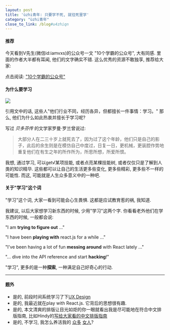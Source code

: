 ```yaml
---
layout: post
title: 'ùzhi青年: 只要学不死, 就往死里学'
category: "ùzhi青年"
close_to_link: /blog#u4zhiqn
---
```


#### 推荐

今天看到V先生(微信id:iamvxs)的公众号一文 "10个学霸的公众号", 大有同感. 里面的作者大半都有耳闻, 他们的文字确实不错. 这么优秀的资源不敢独享, 推荐给大家:

点击阅读: ["10个学霸的公众号"](http://mp.weixin.qq.com/s?__biz=MzA4ODM1MzY1NQ==&mid=401228398&idx=1&sn=331719ae3d1c3c6ce316f56a58f21154&scene=5&srcid=0121LsFiJqXGxVBS5MzJuF1G#rd)

#### 为什么要学习

![](https://s3-us-west-1.amazonaws.com/blog.zurassic.com/2016/Oct/slogan2-1476550750797.jpg)

引用文中的话, 这些人"他们行业不同，经历各异，但都擅长一件事情：学习。" 那么, 他们为什么如此热衷并擅长于学习呢?

写过 *贝多芬传* 的文学家罗曼·罗兰曾说过:
> 大部分人在二三十岁上就死去了，因为过了这个年龄，他们只是自己的影子，此后的余生则是在模仿自己中度过，日复一日，更机械，更装腔作势地重复他们在有生之年的所作所为，所思所想，所爱所恨。

我想, 通过学习, 可以get√某项技能, 或者点亮某棵技能树, 或者仅仅只是了解到人类的知识精华. 这些都可以让自己的生活更多些变化, 更多些精彩, 更多些不一样的可能性. 而这, 可能就是人生众多意义中的一种吧.

#### 关于"学习"这个词

"学习"这个词, 大家一看到可能会心生畏惧. 这都是应试教育惹的祸, 我知道. 

我建议, 以后大家想学习新东西的时候, 少用"学习"这两个字. 你看看老外他们在学东西的时候, 一般都会说:

"I am **trying to figure out** ..."

"I have been **playing with** react.js for a while ..."

"I've been having a lot of fun **messing around** with React lately ..."

"... dive into the API reference and start **hacking**!"

"学习", 更多的是一种**探索**, 一种满足自己好奇心的行动.

---
#### 题外

- 是的, 前段时间系统学习了下[UX Design](https://medium.com/@hamxiaoz/what-i-v-learned-from-a-ux-design-bootcamp-9bbac8755a4a#.dmb9r58e3)
- 是的, 我最近就在play with React.js. 它背后的思想很有趣.
- 是的, 本文清爽的排版让目光如炬的你一眼就看出我是尽可能地在符合中文排版指南, 比如Hindy的[写给大家看的中文排版指南](http://zhuanlan.zhihu.com/uicircle/20506092)
- 是的, 不学习, 我怎么养活我的 [众多](http://zurassic.com/ann) [女人](http://www.zurassic.com/blog/%E8%93%9D%E4%BA%BA%E5%A5%B3%E7%8E%8B%E4%BC%A0/%E8%93%9D%E4%BA%BA%E5%A5%B3%E7%8E%8B%E4%BC%A0-%E5%8D%B1%E9%99%A9%E5%8A%A8%E7%89%A9.html)?

